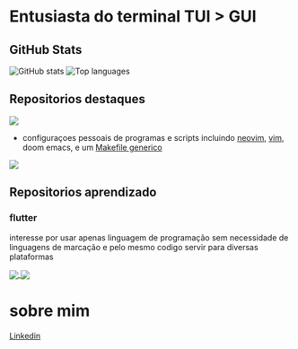# Entusiasta do terminal TUI > GUI

## GitHub Stats
![GitHub stats](https://github-readme-stats.vercel.app/api?username=tredeneo&hide=prs&show_icons=true&theme=dark&include_all_commits=true&count_private=true)
![Top languages](https://github-readme-stats.vercel.app/api/top-langs/?username=tredeneo&hide=lua,yacc&layout=compact&show_icons=true&theme=dark)

## Repositorios destaques
<a href="https://github.com/tredeneo/utfpr">
  <img align="center" src="https://github-readme-stats.vercel.app/api/pin/?username=tredeneo&repo=utfpr&theme=dark&langs_count=7" />
</a>

* configuraçoes pessoais de programas e scripts incluindo [neovim](https://github.com/tredeneo/configs/tree/main/neo%20vim), [vim](https://github.com/tredeneo/configs/tree/main/vim), doom emacs, e um [Makefile generico](https://github.com/tredeneo/configs/blob/main/Makefile)

<a href="https://github.com/tredeneo/configs">
  <img align="center" src="https://github-readme-stats.vercel.app/api/pin/?username=tredeneo&repo=configs&theme=dark&langs_count=7" />
</a>

## Repositorios aprendizado
### flutter
interesse por usar apenas linguagem de programação sem necessidade de linguagens de marcação e pelo mesmo codigo servir para diversas plataformas

<a href="https://github.com/tredeneo/flutter_exchange_rate">
  <img align="center" src="https://github-readme-stats.vercel.app/api/pin/?username=tredeneo&repo=flutter_exchange_rate&theme=dark&langs_count=7&layout=default" />
</a>

<a href="https://github.com/tredeneo/CRUD-flutter">
  <img align="center" src="https://github-readme-stats.vercel.app/api/pin/?username=tredeneo&repo=CRUD-flutter&theme=dark&langs_count=7" />
</a>

# sobre mim
[Linkedin](https://www.linkedin.com/in/daniel-de-viveiros/)
